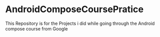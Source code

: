 # AndroidComposeCoursePratice
This Repository is for the Projects i did while going through the Android compose course from Google

